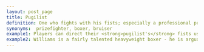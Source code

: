 ```yaml
---
layout: post_page
title: Pugilist
definition: One who fights with his fists; especially a professional prize fighter; a boxer
synonyms:  prizefighter, boxer, bruiser
example1: Players can direct their <strong>pugilist's</strong> fists using the right analog stick.
example2: Williams is a fairly talented heavyweight boxer - he is arguably of the <strong>pugilist</strong> mold.
---
```


